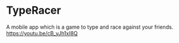 # TypeRacer
A mobile app which is a game to type and race against your friends.
https://youtu.be/cB_yJh1xI8Q
